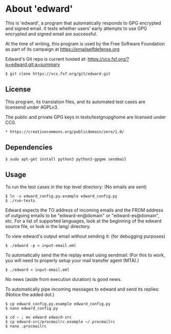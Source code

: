 # About 'edward'

This is 'edward', a program that automatically responds to GPG encrypted and
signed email. It tests whether users' early attempts to use GPG encrypted and
signed email are successful.

At the time of writing, this program is used by the Free Software Foundation
as part of its campaign at https://emailselfdefense.org

Edward's Git repo is current hosted at:
<https://vcs.fsf.org/?p=edward.git;a=summary>

    $ git clone https://vcs.fsf.org/git/edward.git

## License

This program, its translation files, and its automated test cases are licensend
under AGPLv3.

The public and private GPG keys in tests/testgnupghome are licensed under CC0.

    * https://creativecommons.org/publicdomain/zero/1.0/

## Dependencies

    $ sudo apt-get install python3 python3-gpgme sendmail

## Usage

To run the test cases in the top level directory: (No emails are sent)

    $ ln -s edward_config.py.example edward_config.py
    $ ./run-tests

Edward expects the TO address of incoming emails and the FROM address of
outgoing emails to be "edward-en@domain" or "edward-es@domain", etc. For a list
of supported languages, look at the beginning of the edward source file, or
look in the lang/ directory.

To view edward's output email without sending it: (for debugging purposes)

    $ ./edward -p < input-email.eml

To automatically send the the replay email using sendmail: (For this to work,
you will need to properly setup your mail transfer agent (MTA).)

    $ ./edward < input-email.eml

No news (aside from execution duration) is good news.

To automatically pipe incoming messages to edward and send its replies: (Notice
the added dot.)

    $ cp edward_config.py.example edward_config.py
    $ nano edward_config.py

    $ cd ~ ; mv edward edward-src
    $ cp edward-src/procmailrc.example ~/.procmailrc
    $ nano .procmailrc

